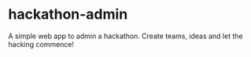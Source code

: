 hackathon-admin
===============

A simple web app to admin a hackathon. Create teams, ideas and let the hacking commence!
